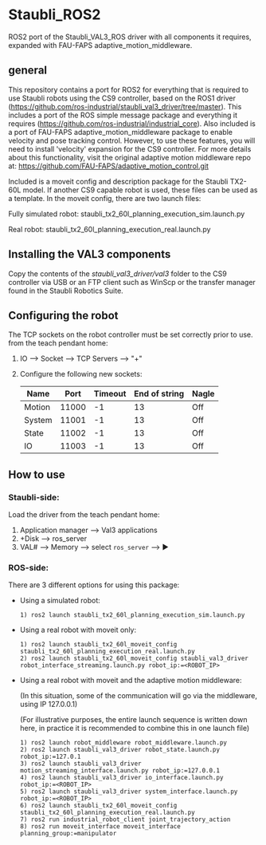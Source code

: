 # Staubli_ROS2
ROS2 port of the Staubli_VAL3_ROS driver with all components it requires, expanded with FAU-FAPS adaptive_motion_middleware.

## general
This repository contains a port for ROS2 for everything that is required to use Staubli robots using the CS9 controller, based on the ROS1 driver (https://github.com/ros-industrial/staubli_val3_driver/tree/master).
This includes a port of the ROS simple message package and everything it requires (https://github.com/ros-industrial/industrial_core).
Also included is a port of FAU-FAPS adaptive_motion_middleware package to enable velocity and pose tracking control.
However, to use these features, you will need to install 'velocity' expansion for the CS9 controller.
For more details about this functionality, visit the original adaptive motion middleware repo at:
  https://github.com/FAU-FAPS/adaptive_motion_control.git
  
Included is a moveit config and description package for the Staubli TX2-60L model. If another CS9 capable robot is used, these files can be used as a template.
In the moveit config, there are two launch files:

Fully simulated robot: staubli_tx2_60l_planning_execution_sim.launch.py
  
Real robot: staubli_tx2_60l_planning_execution_real.launch.py

## Installing the VAL3 components
Copy the contents of the _staubli_val3_driver/val3_ folder to the CS9 controller via USB or an FTP client such as WinScp or the transfer manager found in the Staubli Robotics Suite.

## Configuring the robot
The TCP sockets on the robot controller must be set correctly prior to use. 
from the teach pendant home:
1) IO --> Socket --> TCP Servers --> "+"
2) Configure the following new sockets:
   
    | Name   | Port  | Timeout |End of string | Nagle |
    | ---    | ---   | ---     | ---          | ---   |
    | Motion | 11000 | -1      | 13           | Off   |
    | System | 11001 | -1      | 13           | Off   |
    | State  | 11002 | -1      | 13           | Off   |
    | IO     | 11003 | -1      | 13           | Off   |

## How to use
### Staubli-side:
Load the driver from the teach pendant home:
1) Application manager --> Val3 applications
2) +Disk --> ros_server
3) VAL# --> Memory --> select `ros_server` --> ▶

### ROS-side:
There are 3 different options for using this package:
  * Using a simulated robot:
    ```
    1) ros2 launch staubli_tx2_60l_planning_execution_sim.launch.py
    ```
  * Using a real robot with moveit only:
    ```
    1) ros2 launch staubli_tx2_60l_moveit_config staubli_tx2_60l_planning_execution_real.launch.py
    2) ros2 launch staubli_tx2_60l_moveit_config staubli_val3_driver robot_interface_streaming.launch.py robot_ip:=<ROBOT_IP>
    ```
  * Using a real robot with moveit and the adaptive motion middleware:
  
    (In this situation, some of the communication will go via the middleware, using IP 127.0.0.1)
    
    (For illustrative purposes, the entire launch sequence is written down here, in practice it is recommended to combine this in one launch file)
    ```
    1) ros2 launch robot_middleware robot_middleware.launch.py
    2) ros2 launch staubli_val3_driver robot_state.launch.py robot_ip:=127.0.1
    3) ros2 launch staubli_val3_driver motion_streaming_interface.launch.py robot_ip:=127.0.0.1
    4) ros2 launch staubli_val3_driver io_interface.launch.py robot_ip:=<ROBOT_IP>
    5) ros2 launch staubli_val3_driver system_interface.launch.py robot_ip:=<ROBOT_IP>
    6) ros2 launch staubli_tx2_60l_moveit_config staubli_tx2_60l_planning_execution_real.launch.py 
    7) ros2 run industrial_robot_client joint_trajectory_action
    8) ros2 run moveit_interface moveit_interface planning_group:=manipulator
    ```

  
 
